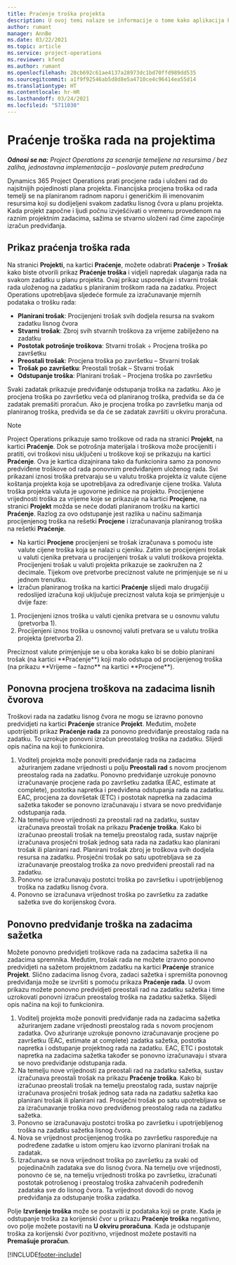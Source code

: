 ```yaml
---
title: Praćenje troška projekta
description: U ovoj temi nalaze se informacije o tome kako aplikacija Project Operations prati napredak u odnosu na trošak rada i uloženi rad na projektu.
author: rumant
manager: AnnBe
ms.date: 03/22/2021
ms.topic: article
ms.service: project-operations
ms.reviewer: kfend
ms.author: rumant
ms.openlocfilehash: 28cb692c61ae4137a28973dc1bd70ffd989dd535
ms.sourcegitcommit: a1f9f92546ab5d8d8e5a4710ce4c96414ea55d14
ms.translationtype: HT
ms.contentlocale: hr-HR
ms.lasthandoff: 03/24/2021
ms.locfileid: "5711030"
---
```

# <a name="labor-cost-tracking-on-projects"></a>Praćenje troška rada na projektima

_**Odnosi se na:** Project Operations za scenarije temeljene na resursima / bez zaliha, jednostavna implementacija – poslovanje putem predračuna_

Dynamics 365 Project Operations prati procjene rada i uloženi rad do najsitnijih pojedinosti plana projekta. Financijska procjena troška od rada temelji se na planiranom radnom naporu i generičkim ili imenovanim resursima koji su dodijeljeni svakom zadatku lisnog čvora u planu projekta. Kada projekt započne i ljudi počnu izvješćivati o vremenu provedenom na raznim projektnim zadacima, sažima se stvarno uloženi rad čime započinje izračun predviđanja.

## <a name="labor-cost-tracking-view"></a>Prikaz praćenja troška rada

Na stranici **Projekti**, na kartici **Praćenje**, možete odabrati **Praćenje** > **Trošak** kako biste otvorili prikaz **Praćenje troška** i vidjeli napredak ulaganja rada na svakom zadatku u planu projekta. Ovaj prikaz uspoređuje i stvarni trošak rada uloženog na zadatku s planiranim troškom rada na zadatku. Project Operations upotrebljava sljedeće formule za izračunavanje mjernih podataka o trošku rada:

- **Planirani trošak**: Procijenjeni trošak svih dodjela resursa na svakom zadatku lisnog čvora
- **Stvarni trošak**: Zbroj svih stvarnih troškova za vrijeme zabilježeno na zadatku
- **Postotak potrošnje troškova**: Stvarni trošak ÷ Procjena troška po završetku
- **Preostali trošak**: Procjena troška po završetku – Stvarni trošak
- **Trošak po završetku**: Preostali trošak – Stvarni trošak
- **Odstupanje troška**: Planirani trošak – Procjena troška po završetku

Svaki zadatak prikazuje predviđanje odstupanja troška na zadatku. Ako je procjena troška po završetku veća od planiranog troška, predviđa se da će zadatak premašiti proračun. Ako je procjena troška po završetku manja od planiranog troška, predviđa se da će se zadatak završiti u okviru proračuna.

>[!NOTE]
> Project Operations prikazuje samo troškove od rada na stranici **Projekt**, na kartici **Praćenje**. Dok se potrošnja materijala i troškova može procijeniti i pratiti, ovi troškovi nisu uključeni u troškove koji se prikazuju na kartici **Praćenje**. Ova je kartica dizajnirana tako da funkcionira samo za ponovno predviđene troškove od rada ponovnim predviđanjem uloženog rada.
Svi prikazani iznosi troška pretvaraju se u valutu troška projekta iz valute cijene koštanja projekta koja se upotrebljava za određivanje cijene troška. Valuta troška projekta valuta je ugovorne jedinice na projektu. Procijenjene vrijednosti troška za vrijeme koje se prikazuje na kartici **Procjene**, na stranici **Projekt** možda se neće dodati planiranom trošku na kartici **Praćenje**. Razlog za ovo odstupanje jest razlika u načinu sažimanja procijenjenog troška na rešetki **Procjene** i izračunavanja planiranog troška na rešetki **Praćenje**. 
>
> - Na kartici **Procjene** procijenjeni se trošak izračunava s pomoću iste valute cijene troška koja se nalazi u cjeniku. Zatim se procijenjeni trošak u valuti cjenika pretvara u procijenjeni trošak u valuti troškova projekta. Procijenjeni trošak u valuti projekta prikazuje se zaokružen na 2 decimale. Tijekom ove pretvorbe preciznost valute ne primjenjuje se ni u jednom trenutku. 
> - Izračun planiranog troška na kartici **Praćenje** slijedi malo drugačiji redoslijed izračuna koji uključuje preciznost valuta koja se primjenjuje u dvije faze: 
   ><ol>
   ><li>Procijenjeni iznos troška u valuti cjenika pretvara se u osnovnu valutu (pretvorba 1).</li>
   ><li>Procijenjeni iznos troška u osnovnoj valuti pretvara se u valutu troška projekta (pretvorba 2). </li>
   ></ol>
   >Preciznost valute primjenjuje se u oba koraka kako bi se dobio planirani trošak (na kartici **Praćenje**) koji malo odstupa od procijenjenog troška (na prikazu **Vrijeme – fazno** na kartici **Procjene**). 
   
## <a name="reprojecting-costs-on-leaf-node-tasks"></a>Ponovna procjena troškova na zadacima lisnih čvorova

Troškovi rada na zadatku lisnog čvora ne mogu se izravno ponovno predvidjeti na kartici **Praćenje** stranice **Projekt**. Međutim, možete upotrijebiti prikaz **Praćenje rada** za ponovno predviđanje preostalog rada na zadatku. To uzrokuje ponovni izračun preostalog troška na zadatku. Slijedi opis načina na koji to funkcionira.

1. Voditelj projekta može ponoviti predviđanje rada na zadacima ažuriranjem zadane vrijednosti u polju **Preostali rad** s novom procjenom preostalog rada na zadatku. Ponovno predviđanje uzrokuje ponovno izračunavanje procjene rada po završetku zadatka (EAC, estimate at complete), postotka napretka i predviđena odstupanja rada na zadatku. EAC, procjena za dovršetak (ETC) i postotak napretka na zadacima sažetka također se ponovno izračunavaju i stvara se novo predviđanje odstupanja rada.
2. Na temelju nove vrijednosti za preostali rad na zadatku, sustav izračunava preostali trošak na prikazu **Praćenje troška**. Kako bi izračunao preostali trošak na temelju preostalog rada, sustav najprije izračunava prosječni trošak jednog sata rada na zadatku kao planirani trošak ili planirani rad. Planirani trošak zbroj je troškova svih dodjela resursa na zadatku. Prosječni trošak po satu upotrebljava se za izračunavanje preostalog troška za novo predviđeni preostali rad na zadatku.
3. Ponovno se izračunavaju postotci troška po završetku i upotrijebljenog troška na zadatku lisnog čvora.
4. Ponovno se izračunava vrijednost troška po završetku za zadatke sažetka sve do korijenskog čvora.

## <a name="reprojecting-costs-on-summary-tasks"></a>Ponovno predviđanje troška na zadacima sažetka

Možete ponovno predvidjeti troškove rada na zadacima sažetka ili na zadacima spremnika. Međutim, trošak rada ne možete izravno ponovno predvidjeti na sažetom projektnom zadatku na kartici **Praćenje** stranice **Projekt**. Slično zadacima lisnog čvora, zadaci sažetka i spremišta ponovnog predviđanja može se izvršiti s pomoću prikaza **Praćenje rada**. U ovom prikazu možete ponovno predvidjeti preostali rad na zadatku sažetka i time uzrokovati ponovni izračun preostalog troška na zadatku sažetka. Slijedi opis načina na koji to funkcionira.

1. Voditelj projekta može ponoviti predviđanje rada na zadacima sažetka ažuriranjem zadane vrijednosti preostalog rada s novom procjenom zadatka. Ovo ažuriranje uzrokuje ponovno izračunavanje procjene po završetku (EAC, estimate at complete) zadatka sažetka, postotka napretka i odstupanje projektnog rada na zadatku. EAC, ETC i postotak napretka na zadacima sažetka također se ponovno izračunavaju i stvara se novo predviđanje odstupanja rada.
2. Na temelju nove vrijednosti za preostali rad na zadatku sažetka, sustav izračunava preostali trošak na prikazu **Praćenje troška**. Kako bi izračunao preostali trošak na temelju preostalog rada, sustav najprije izračunava prosječni trošak jednog sata rada na zadatku sažetka kao planirani trošak ili planirani rad. Prosječni trošak po satu upotrebljava se za izračunavanje troška novo predviđenog preostalog rada na zadatku sažetka.
3. Ponovno se izračunavaju postotci troška po završetku i upotrijebljenog troška na zadatku sažetka lisnog čvora.
4. Nova se vrijednost procijenjenog troška po završetku raspoređuje na podređene zadatke u istom omjeru kao izvorno planirani trošak na zadatak.
5. Izračunava se nova vrijednost troška po završetku za svaki od pojedinačnih zadataka sve do lisnog čvora. Na temelju ove vrijednosti, ponovno će se, na temelju vrijednosti troška po završetku, izračunati postotak potrošenog i preostalog troška zahvaćenih podređenih zadataka sve do lisnog čvora. Ta vrijednost dovodi do novog predviđanja za odstupanje troška zadatka. 


Polje **Izvršenje troška** može se postaviti iz podataka koji se prate. Kada je odstupanje troška za korijenski čvor u prikazu **Praćenje troška** negativno, ovo polje možete postaviti na **U okviru proračuna**. Kada je odstupanje troška za korijenski čvor pozitivno, vrijednost možete postaviti na **Premašuje proračun**.


[!INCLUDE[footer-include](../includes/footer-banner.md)]
